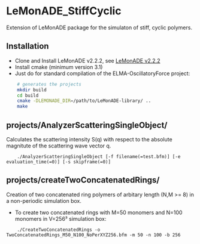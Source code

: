 # LeMonADE_StiffCyclic
Extension of LeMonADE package for the simulaton of stiff, cyclic polymers.

## Installation

* Clone and Install LeMonADE v2.2.2, see [LeMonADE v2.2.2](https://github.com/LeMonADE-project/LeMonADE/tree/v2.2.2)
* Install cmake (minimum version 3.1)
* Just do for standard compilation of the ELMA-OscillatoryForce project:

```sh
    # generates the projects
    mkdir build
    cd build
    cmake -DLEMONADE_DIR=/path/to/LeMonADE-library/ ..
    make
```

## projects/AnalyzerScatteringSingleObject/

Calculates the scattering intensity S(q) with respect to the absolute magnitute of the scattering wave vector q.  

```
    ./AnalyzerScatteringSingleObject [-f filename(=test.bfm)] [-e evaluation_time(=0)] [-s skipframe(=0)]
```

## projects/createTwoConcatenatedRings/
Creation of two concatenated ring polymers of arbitary length (N,M >= 8) in a non-periodic simulation box.  

* To create two concatenated rings with M=50 monomers and N=100 monomers in V=256³ simulation box:
```
    ./CreateTwoConcatenatedRings -o TwoConcatenatedRings_M50_N100_NoPerXYZ256.bfm -m 50 -n 100 -b 256
```
